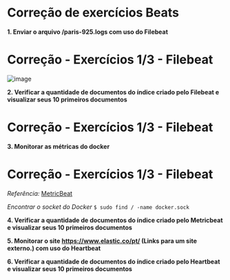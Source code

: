 # Correção de exercícios Beats

**1. Enviar o arquivo <local>/paris-925.logs com uso do Filebeat**
# Correção - Exercícios 1/3 - Filebeat
![image](https://user-images.githubusercontent.com/27785070/137372398-24919032-d91f-4108-a349-01e0a37b03c8.png)

**2. Verificar a quantidade de documentos do índice criado pelo Filebeat e visualizar seus 10 primeiros documentos**
# Correção - Exercícios 1/3 - Filebeat

**3. Monitorar as métricas do docker**
# Correção - Exercícios 1/3 - Filebeat 

_Referência:_
[MetricBeat](https://www.elastic.co/guide/en/beats/metricbeat/current/metricbeat-module-docker.html (Links para um site externo.))

_Encontrar o socket do Docker_
`$ sudo find / -name docker.sock`

**4. Verificar a quantidade de documentos do índice criado pelo Metricbeat e visualizar seus 10 primeiros documentos**

**5. Monitorar o site https://www.elastic.co/pt/ (Links para um site externo.) com uso do Heartbeat**

**6. Verificar a quantidade de documentos do índice criado pelo Heartbeat e visualizar seus 10 primeiros documentos**
